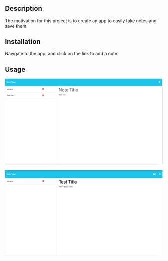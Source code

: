 # <Notes>

## Description

The motivation for this project is to create an app to easily take notes and save them. 

## Installation

Navigate to the app, and click on the link to add a note.

## Usage



![Notes Home Page](assets/notes2.png)

![Notes Home Page](assets/notes.png)

